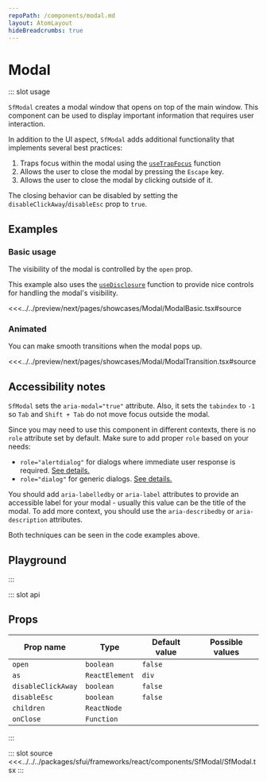 ```yaml
---
repoPath: /components/modal.md
layout: AtomLayout
hideBreadcrumbs: true
---
```

# Modal

::: slot usage

`SfModal` creates a modal window that opens on top of the main window. This component can be used to display important information that requires user interaction.

In addition to the UI aspect, `SfModal` adds additional functionality that implements several best practices:

1. Traps focus within the modal using the [`useTrapFocus`](../hooks/useTrapFocus.html) function
2. Allows the user to close the modal by pressing the `Escape` key.
3. Allows the user to close the modal by clicking outside of it.

The closing behavior can be disabled by setting the `disableClickAway`/`disableEsc` prop to `true`.

## Examples

### Basic usage

The visibility of the modal is controlled by the `open` prop.

This example also uses the [`useDisclosure`](../hooks/useDisclosure.html) function to provide nice controls for handling the modal's visibility.

<Showcase showcase-name="Modal/ModalBasic" style="min-height:400px">

<<<../../preview/next/pages/showcases/Modal/ModalBasic.tsx#source

</Showcase>

### Animated

You can make smooth transitions when the modal pops up.

<Showcase showcase-name="Modal/ModalTransition" style="min-height:400px">

<<<../../preview/next/pages/showcases/Modal/ModalTransition.tsx#source

</Showcase>

## Accessibility notes

`SfModal` sets the `aria-modal="true"` attribute. Also, it sets the `tabindex` to `-1` so `Tab` and `Shift + Tab` do not move focus outside the modal.

Since you may need to use this component in different contexts, there is no `role` attribute set by default. Make sure to add proper `role` based on your needs:

- `role="alertdialog"` for dialogs where immediate user response is required. [See details.](https://developer.mozilla.org/en-US/docs/Web/Accessibility/ARIA/Roles/alertdialog_role)
- `role="dialog"` for generic dialogs. [See details.](https://developer.mozilla.org/en-US/docs/Web/Accessibility/ARIA/Roles/dialog_role)

You should add `aria-labelledby` or `aria-label` attributes to provide an accessible label for your modal - usually this value can be the title of the modal. To add more context, you should use the `aria-describedby` or `aria-description` attributes.

Both techniques can be seen in the code examples above.

## Playground

<Generate style="height: 600px"/>

:::

::: slot api

## Props

| Prop name             | Type                       | Default value | Possible values                        |
|-----------------------|----------------------------|---------------|----------------------------------------|
| `open`                  | `boolean`                    | `false`         |                                        |
| `as`                    | `ReactElement`               | `div`         |                                        |
|  `disableClickAway`     | `boolean`                    | `false`        |                                        |
|  `disableEsc`           |  `boolean`                   | `false`        |                                        |
|  `children`             |  `ReactNode`                 |               |                                        |
|  `onClose`              |  `Function`                  |               |                                        |
:::

::: slot source
<SourceCode>
<<<../../../packages/sfui/frameworks/react/components/SfModal/SfModal.tsx
</SourceCode>
:::
